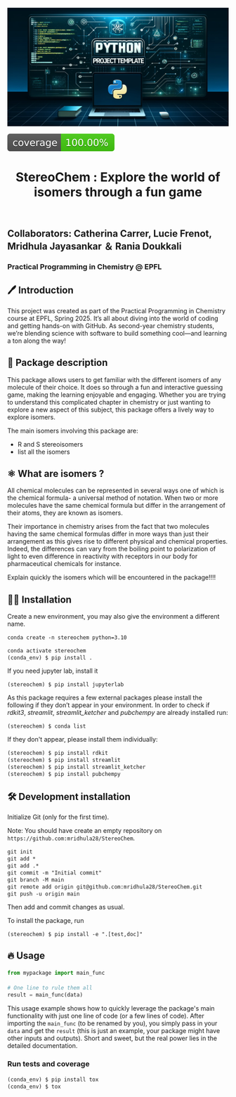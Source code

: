 ![Project Logo](assets/banner.png)

![Coverage Status](assets/coverage-badge.svg)

<h1 align="center">
StereoChem : Explore the world of isomers through a fun game 
</h1>

<br>

## Collaborators: Catherina Carrer, Lucie Frenot, Mridhula Jayasankar ＆ Rania Doukkali
### Practical Programming in Chemistry @ EPFL

## 🖊 Introduction 

This project was created as part of the Practical Programming in Chemistry course at EPFL, Spring 2025. It’s all about diving into the world of coding and getting hands-on with GitHub. As second-year chemistry students, we’re blending science with software to build something cool—and learning a ton along the way!

## 📖 Package description 

This package allows users to get familiar with the different isomers of any molecule of their choice. It does so through a fun and interactive guessing game, making the learning enjoyable and engaging. Whether you are trying to understand this complicated chapter in chemistry or just wanting to explore a new aspect of this subject, this package offers a lively way to explore isomers. 

The main isomers involving this package are: 
-	R and S stereoisomers
- list all the isomers 

## ⚛ What are isomers ? 

All chemical molecules can be represented in several ways one of which is the chemical formula- a universal method of notation. When two or more molecules have the same chemical formula but differ in the arrangement of their atoms, they are known as isomers.

Their importance in chemistry arises from the fact that two molecules having the same chemical formulas differ in more ways than just their arrangement as this gives rise to different physical and chemical properties. Indeed, the differences can vary from the boiling point to polarization of light to even difference in reactivity with receptors in our body for pharmaceutical chemicals for instance. 

Explain quickly the isomers which will be encountered in the package!!!!

## 👩‍💻 Installation

Create a new environment, you may also give the environment a different name. 

```
conda create -n stereochem python=3.10 
```

```
conda activate stereochem
(conda_env) $ pip install .
```

If you need jupyter lab, install it 

```
(stereochem) $ pip install jupyterlab
```

As this package requires a few external packages please install the following if they don’t appear in your environment. In order to check if *rdkit3*, *streamlit*, *streamlit_ketcher* and *pubchempy* are already 
installed run:

```
(stereochem) $ conda list
```

If they don't appear, please install them individually: 

```
(stereochem) $ pip install rdkit 
(stereochem) $ pip install streamlit 
(stereochem) $ pip install streamlit_ketcher
(stereochem) $ pip install pubchempy 
```

## 🛠️ Development installation

Initialize Git (only for the first time). 

Note: You should have create an empty repository on `https://github.com:mridhula28/StereoChem`.

```
git init
git add * 
git add .*
git commit -m "Initial commit" 
git branch -M main
git remote add origin git@github.com:mridhula28/StereoChem.git 
git push -u origin main
```

Then add and commit changes as usual. 

To install the package, run

```
(stereochem) $ pip install -e ".[test,doc]"
```

## 🔥 Usage 

```python
from mypackage import main_func

# One line to rule them all
result = main_func(data)
```

This usage example shows how to quickly leverage the package's main functionality with just one line of code (or a few lines of code). 
After importing the `main_func` (to be renamed by you), you simply pass in your `data` and get the `result` (this is just an example, your package might have other inputs and outputs). 
Short and sweet, but the real power lies in the detailed documentation.

### Run tests and coverage

```
(conda_env) $ pip install tox
(conda_env) $ tox

